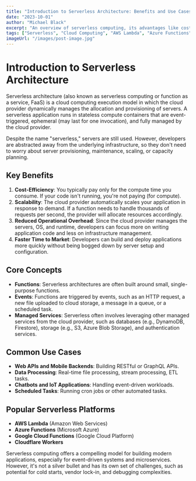 ```yaml
---
title: "Introduction to Serverless Architecture: Benefits and Use Cases"
date: "2023-10-01"
author: "Michael Black"
excerpt: "An overview of serverless computing, its advantages like cost-efficiency and scalability, and common use cases."
tags: ["Serverless", "Cloud Computing", "AWS Lambda", "Azure Functions", "Architecture"]
imageUrl: "/images/post-image.jpg"
---
```


# Introduction to Serverless Architecture

Serverless architecture (also known as serverless computing or function as a service, FaaS) is a cloud computing execution model in which the cloud provider dynamically manages the allocation and provisioning of servers. A serverless application runs in stateless compute containers that are event-triggered, ephemeral (may last for one invocation), and fully managed by the cloud provider.

Despite the name "serverless," servers are still used. However, developers are abstracted away from the underlying infrastructure, so they don't need to worry about server provisioning, maintenance, scaling, or capacity planning.

## Key Benefits

1.  **Cost-Efficiency**: You typically pay only for the compute time you consume. If your code isn't running, you're not paying (for compute).
2.  **Scalability**: The cloud provider automatically scales your application in response to demand. If a function needs to handle thousands of requests per second, the provider will allocate resources accordingly.
3.  **Reduced Operational Overhead**: Since the cloud provider manages the servers, OS, and runtime, developers can focus more on writing application code and less on infrastructure management.
4.  **Faster Time to Market**: Developers can build and deploy applications more quickly without being bogged down by server setup and configuration.

## Core Concepts

-   **Functions**: Serverless architectures are often built around small, single-purpose functions.
-   **Events**: Functions are triggered by events, such as an HTTP request, a new file uploaded to cloud storage, a message in a queue, or a scheduled task.
-   **Managed Services**: Serverless often involves leveraging other managed services from the cloud provider, such as databases (e.g., DynamoDB, Firestore), storage (e.g., S3, Azure Blob Storage), and authentication services.

## Common Use Cases

-   **Web APIs and Mobile Backends**: Building RESTful or GraphQL APIs.
-   **Data Processing**: Real-time file processing, stream processing, ETL tasks.
-   **Chatbots and IoT Applications**: Handling event-driven workloads.
-   **Scheduled Tasks**: Running cron jobs or other automated tasks.

## Popular Serverless Platforms

-   **AWS Lambda** (Amazon Web Services)
-   **Azure Functions** (Microsoft Azure)
-   **Google Cloud Functions** (Google Cloud Platform)
-   **Cloudflare Workers**

Serverless computing offers a compelling model for building modern applications, especially for event-driven systems and microservices. However, it's not a silver bullet and has its own set of challenges, such as potential for cold starts, vendor lock-in, and debugging complexities.
